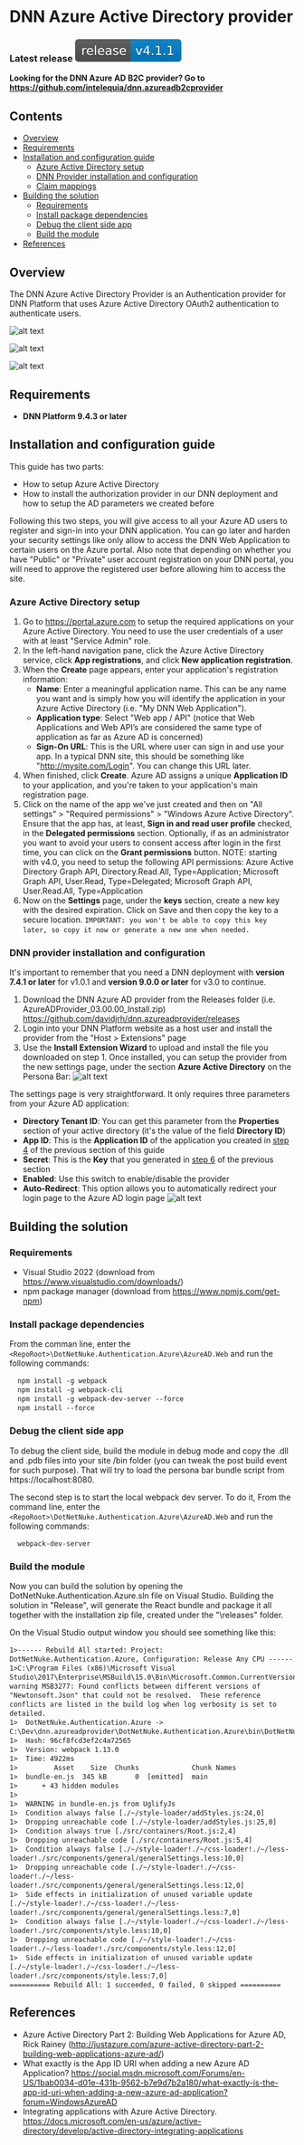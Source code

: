 # DNN Azure Active Directory provider
### Latest release [![Latest release](docs/images/DNNAzureAD_LatestRelease.svg)](https://github.com/davidjrh/dnn.azureadprovider/releases/latest)

**Looking for the DNN Azure AD B2C provider? Go to https://github.com/intelequia/dnn.azureadb2cprovider**

## Contents
- [Overview](#overview)
- [Requirements](#requirements)
- [Installation and configuration guide](#installation-and-configuration-guide)
  - [Azure Active Directory setup](#AAD-setup)
  - [DNN Provider installation and configuration](#provider-configuration)
  - [Claim mappings](docs/mappings.md)
- [Building the solution](#building-the-solution)
  - [Requirements](#requirements-1)
  - [Install package dependencies](#install-package-dependencies)
  - [Debug the client side app](#debug-the-client-side-app)
  - [Build the module](#build-the-module)
- [References](#references)

<a name="overview"></a>
## Overview
The DNN Azure Active Directory Provider is an Authentication provider for DNN Platform that uses Azure Active Directory OAuth2 authentication to authenticate users.

![alt text](https://github.com/davidjrh/dnn.azureadprovider/raw/master/docs/images/DNNAzureADv3_1.png "Sign-in with Azure AD")

![alt text](https://github.com/davidjrh/dnn.azureadprovider/raw/master/docs/images/DNNAzureADv3_2.png "Sign-in with Azure AD")

![alt text](https://github.com/davidjrh/dnn.azureadprovider/raw/master/docs/images/DNNAzureADv3_3.png "Sign-in with Azure AD")

<a name="requirements"></a>
## Requirements
* **DNN Platform 9.4.3 or later**

<a name="installation-and-configuration-guide"></a>
## Installation and configuration guide
This guide has two parts:
* How to setup Azure Active Directory
* How to install the authorization provider in our DNN deployment and how to setup the AD parameters we created before

Following this two steps, you will give access to all your Azure AD users to register and sign-in into your DNN application. You can go later and harden your security settings like only allow to access the DNN Web Application to certain users on the Azure portal. Also note that depending on whether you have "Public" or "Private" user account registration on your DNN portal, you will need to approve the registered user before allowing him to access the site.

<a name="AAD-setup"></a>
### Azure Active Directory setup
1. Go to https://portal.azure.com to setup the required applications on your Azure Active Directory. You need to use the user credentials of a user with at least "Service Admin" role. 
2. In the left-hand navigation pane, click the Azure Active Directory service, click **App registrations**, and click **New application registration**.
3. When the **Create** page appears, enter your application's registration information:
    * **Name**: Enter a meaningful application name. This can be any name you want and is simply how you will identify the application in your Azure Active Directory (i.e. "My DNN Web Application").
    * **Application type**: Select "Web app / API" (notice that Web Applications and Web API’s are considered the same type of application as far as Azure AD is concerned)
    * **Sign-On URL**: This is the URL where user can sign in and use your app. In a typical DNN site, this should be something like "http://mysite.com/Login". You can change this URL later.
4. <a name="applicationid"></a> When finished, click **Create**. Azure AD assigns a unique **Application ID** to your application, and you're taken to your application's main registration page.
5. Click on the name of the app we've just created and then on "All settings" > "Required permissions" > "Windows Azure Active Directory". Ensure that the app has, at least, **Sign in and read user profile** checked, in the **Delegated permissions** section. Optionally, if as an administrator you want to avoid your users to consent access after login in the first time, you can click on the **Grant permissions** button. NOTE: starting with v4.0, you need to setup the following API permissions: Azure Active Directory Graph API, Directory.Read.All, Type=Application; Microsoft Graph API, User.Read, Type=Delegated; Microsoft Graph API, User.Read.All, Type=Application
6. <a name="getaadkey"></a> Now on the **Settings** page, under the **keys** section, create a new key with the desired expiration. Click on Save and then copy the key to a secure location. `IMPORTANT: you won't be able to copy this key later, so copy it now or generate a new one when needed.`

<a name="provider-configuration"></a>
### DNN provider installation and configuration
It's important to remember that you need a DNN deployment with **version 7.4.1 or later** for v1.0.1 and **version 9.0.0 or later** for v3.0 to continue. 

1. Download the DNN Azure AD provider from the Releases folder (i.e. AzureADProvider_03.00.00_Install.zip) https://github.com/davidjrh/dnn.azureadprovider/releases
2. Login into your DNN Platform website as a host user and install the provider from the "Host > Extensions" page
3. Use the **Install Extension Wizard** to upload and install the file you downloaded on step 1. Once installed, you can setup the provider from the new settings page, under the section **Azure Active Directory** on the Persona Bar:
![alt text](https://github.com/davidjrh/dnn.azureadprovider/raw/master/docs/images/DNNAzureADv3_5.png "AAD settings v3")

The settings page is very straightforward. It only requires three parameters from your Azure AD application:
* **Directory Tenant ID**: You can get this parameter from the **Properties** section of your active directory (it's the value of the field **Directory ID**)
* **App ID**: This is the **Application ID** of the application you created in [step 4](#applicationid) of the previous section of this guide
* **Secret**: This is the **Key** that you generated in [step 6](#getaadkey) of the previous section
* **Enabled**: Use this switch to enable/disable the provider
* **Auto-Redirect**: This option allows you to automatically redirect your login page to the Azure AD login page
![alt text](https://github.com/davidjrh/dnn.azureadprovider/raw/master/docs/images/DNNAzureADv3_6.png "AAD settings")

## Building the solution
### Requirements
* Visual Studio 2022 (download from https://www.visualstudio.com/downloads/)
* npm package manager (download from https://www.npmjs.com/get-npm)

### Install package dependencies
From the comman line, enter the `<RepoRoot>\DotNetNuke.Authentication.Azure\AzureAD.Web` and run the following commands:
```
  npm install -g webpack
  npm install -g webpack-cli
  npm install -g webpack-dev-server --force
  npm install --force
```

### Debug the client side app
To debug the client side, build the module in debug mode and copy the .dll and .pdb files into your site /bin folder (you can tweak the post build event for such purpose). That will try to load the persona bar bundle script from https://localhost:8080. 

The second step is to start the local webpack dev server. To do it, 
From the command line, enter the `<RepoRoot>\DotNetNuke.Authentication.Azure\AzureAD.Web` and run the following commands:
```
  webpack-dev-server
```

### Build the module
Now you can build the solution by opening the DotNetNuke.Authentication.Azure.sln file on Visual Studio. Building the solution in "Release", will generate the React bundle and package it all together with the installation zip file, created under the "\releases" folder.

On the Visual Studio output window you should see something like this:
```
1>------ Rebuild All started: Project: DotNetNuke.Authentication.Azure, Configuration: Release Any CPU ------
1>C:\Program Files (x86)\Microsoft Visual Studio\2017\Enterprise\MSBuild\15.0\Bin\Microsoft.Common.CurrentVersion.targets(2106,5): warning MSB3277: Found conflicts between different versions of "Newtonsoft.Json" that could not be resolved.  These reference conflicts are listed in the build log when log verbosity is set to detailed.
1>  DotNetNuke.Authentication.Azure -> C:\Dev\dnn.azureadprovider\DotNetNuke.Authentication.Azure\bin\DotNetNuke.Authentication.Azure.dll
1>  Hash: 96cf8fcd3ef2c4a72565
1>  Version: webpack 1.13.0
1>  Time: 4922ms
1>         Asset    Size  Chunks             Chunk Names
1>  bundle-en.js  345 kB       0  [emitted]  main
1>      + 43 hidden modules
1>  
1>  WARNING in bundle-en.js from UglifyJs
1>  Condition always false [./~/style-loader/addStyles.js:24,0]
1>  Dropping unreachable code [./~/style-loader/addStyles.js:25,0]
1>  Condition always true [./src/containers/Root.js:2,4]
1>  Dropping unreachable code [./src/containers/Root.js:5,4]
1>  Condition always false [./~/style-loader!./~/css-loader!./~/less-loader!./src/components/general/generalSettings.less:10,0]
1>  Dropping unreachable code [./~/style-loader!./~/css-loader!./~/less-loader!./src/components/general/generalSettings.less:12,0]
1>  Side effects in initialization of unused variable update [./~/style-loader!./~/css-loader!./~/less-loader!./src/components/general/generalSettings.less:7,0]
1>  Condition always false [./~/style-loader!./~/css-loader!./~/less-loader!./src/components/style.less:10,0]
1>  Dropping unreachable code [./~/style-loader!./~/css-loader!./~/less-loader!./src/components/style.less:12,0]
1>  Side effects in initialization of unused variable update [./~/style-loader!./~/css-loader!./~/less-loader!./src/components/style.less:7,0]
========== Rebuild All: 1 succeeded, 0 failed, 0 skipped ==========

```


## References
* Azure Active Directory Part 2: Building Web Applications for Azure AD, Rick Rainey (http://justazure.com/azure-active-directory-part-2-building-web-applications-azure-ad/) 
* What exactly is the App ID URI when adding a new Azure AD Application? https://social.msdn.microsoft.com/Forums/en-US/1bab0034-d01e-431b-9562-b7e9d7b2a180/what-exactly-is-the-app-id-uri-when-adding-a-new-azure-ad-application?forum=WindowsAzureAD
* Integrating applications with Azure Active Directory. https://docs.microsoft.com/en-us/azure/active-directory/develop/active-directory-integrating-applications
